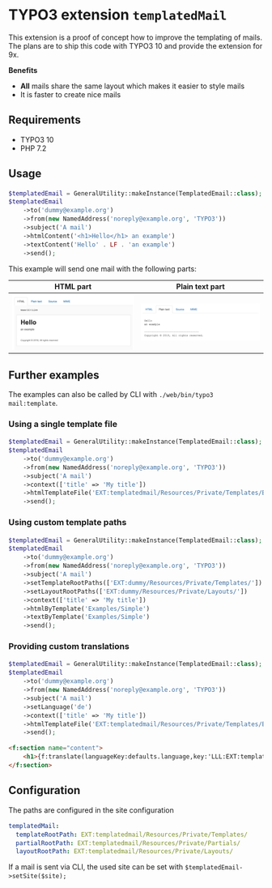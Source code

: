 # TYPO3 extension `templatedMail`

This extension is a proof of concept how to improve the templating of mails.
The plans are to ship this code with TYPO3 10 and provide the extension for 9x.

**Benefits**

- **All** mails share the same layout which makes it easier to style mails
- It is faster to create nice mails

## Requirements

- TYPO3 10
- PHP 7.2

## Usage

```php
$templatedEmail = GeneralUtility::makeInstance(TemplatedEmail::class);
$templatedEmail
    ->to('dummy@example.org')
    ->from(new NamedAddress('noreply@example.org', 'TYPO3'))
    ->subject('A mail')
    ->htmlContent('<h1>Hello</h1> an example')
    ->textContent('Hello' . LF . 'an example')
    ->send();
```

This example will send one mail with the following parts:

|                       HTML part                        |                    Plain text part                     |
|:------------------------------------------------------:|:------------------------------------------------------:|
| ![HTML](Resources/Public/Screenshots/example-html.png) | ![Plain](Resources/Public/Screenshots/example-txt.png) |


## Further examples

The examples can also be called by CLI with `./web/bin/typo3 mail:template`.

### Using a single template file

```php
$templatedEmail = GeneralUtility::makeInstance(TemplatedEmail::class);
$templatedEmail
    ->to('dummy@example.org')
    ->from(new NamedAddress('noreply@example.org', 'TYPO3'))
    ->subject('A mail')
    ->context(['title' => 'My title'])
    ->htmlTemplateFile('EXT:templatedmail/Resources/Private/Templates/Examples/Example.html')
    ->send();
```

### Using custom template paths

```php
$templatedEmail = GeneralUtility::makeInstance(TemplatedEmail::class);
$templatedEmail
    ->to('dummy@example.org')
    ->from(new NamedAddress('noreply@example.org', 'TYPO3'))
    ->subject('A mail')
    ->setTemplateRootPaths(['EXT:dummy/Resources/Private/Templates/'])
    ->setLayoutRootPaths(['EXT:dummy/Resources/Private/Layouts/'])
    ->context(['title' => 'My title'])
    ->htmlByTemplate('Examples/Simple')
    ->textByTemplate('Examples/Simple')
    ->send();
```

### Providing custom translations

```php
$templatedEmail = GeneralUtility::makeInstance(TemplatedEmail::class);
$templatedEmail
    ->to('dummy@example.org')
    ->from(new NamedAddress('noreply@example.org', 'TYPO3'))
    ->subject('A mail')
    ->setLanguage('de')
    ->context(['title' => 'My title'])
    ->htmlTemplateFile('EXT:templatedmail/Resources/Private/Templates/Examples/Example.html')
    ->send();
```

```html
<f:section name="content">
	<h1>{f:translate(languageKey:defaults.language,key:'LLL:EXT:templatedmail/Resources/Private/Language/dummy.xml:good_morning')}, {title}</h1>
</f:section>
```

## Configuration

The paths are configured in the site configuration

```yaml
templatedMail:
  templateRootPath: EXT:templatedmail/Resources/Private/Templates/
  partialRootPath: EXT:templatedmail/Resources/Private/Partials/
  layoutRootPath: EXT:templatedmail/Resources/Private/Layouts/
```

If a mail is sent via CLI, the used site can be set with `$templatedEmail->setSite($site);`

